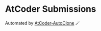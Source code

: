 # AtCoder Submissions
Automated by [AtCoder-AutoClone](https://github.com/kuriyan1204/AtCoder-AutoClone) 🪄
